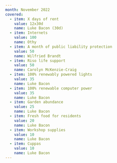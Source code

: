 ```yaml
---
month: November 2022
covered:
  - item: X days of rent
    value: 12x30d
    name: Luke Bacon (30d) 
  - item: Internets
    value: 100
    name: Othy
  - item: A month of public liability protection
    value: 50
    name: Wilfried Brandt
  - item: Riso life support
    value: 50
    name: Carolyn McKenzie-Craig
  - item: 100% renewably powered lights
    value: 35
    name: Luke Bacon
  - item: 100% renewable computer power
    value: 35
    name: Luke Bacon
  - item: Garden abundance
    value: 25
    name: Luke Bacon
  - item: Fresh food for residents
    value: 20
    name: Luke Bacon
  - item: Workshop supplies
    value: 10
    name: Luke Bacon
  - item: Cuppas
    value: 10
    name: Luke Bacon
---
```

